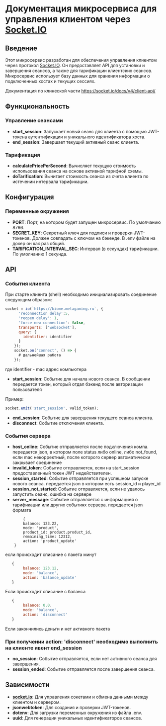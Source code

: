 # Документация микросервиса для управления клиентом через [Socket.IO](http://socket.io/)

## Введение

Этот микросервис разработан для обеспечения управления клиентом через протокол [Socket.IO](http://socket.io/). Он предоставляет API для установки и завершения сеансов, а также для тарификации клиентских сеансов. Микросервис использует базу данных для хранения информации о подключенных хостах и текущих сессиях.

Документация по клинеской части https://socket.io/docs/v4/client-api/

## Функциональность

### Управление сеансами

- **start_session**: Запускает новый сеанс для клиента с помощью JWT-токена аутентификации и уникального идентификатора хоста.
- **end_session**: Завершает текущий активный сеанс клиента.

### Тарификация

- **calculatePricePerSecond**: Вычисляет текущую стоимость использования сеанса на основе активной тарифной схемы.
- **doTarification**: Вычитает стоимость сеанса из счета клиента по истечении интервала тарификации.

## Конфигурация

### Переменные окружения

- **PORT**: Порт, на котором будет запущен микросервис. По умолчанию 8766.
- **SECRET_KEY**: Секретный ключ для подписи и проверки JWT-токенов. Должен совпадать с ключом на бэкенде. В .env файле на докер он как раз общий.
- **TARIFICATION_INTERVAL_SEC**: Интервал (в секундах) тарификации. По умолчанию 1 секунда.

## API

### События клиента

При старте клиента (shell) необходимо инициализировать соединение следующим образом:

```jsx
socket = io(`https://biome.metagaming.ru`, {
      'reconnection delay':5,
      'reopen delay': 1,
      'force new connection': false,
      transports: ['websocket'],
      query: {
        identifier: identifier
      }
    });
    socket.on('connect', () => {
      # дальнейшая работа
    });
```

где identifier - mac адрес компьютера

- **start_session**: Событие для начала нового сеанса. В сообщении передается токен, который отдал бэкенд после авторизации пользователя

Пример: 

```jsx
socket.emit('start_session', valid_token);
```

- **end_session**: Событие для завершения текущего сеанса клиента.
- **disconnect**: Событие отключения клиента.

### События сервера

- **host_online**: Событие отправляется после подключения компа. передается json, в котором поле status либо online, либо not_found, если mac некорректный, после которого сервер автоматически закрывает соединение
- **invalid_token**: Событие отправляется, если на start_session предоставленный токен JWT недействителен.
- **session_started**: Событие отправляется при успешном запуске нового сеанса. передается json в котором есть session_id и player_id
- **session_not_started**: Событие отправляется, если не удалось запустить сеанс, ошибка на сервере
- **server_message**: Событие отправляется с информацией о тарификации или других событиях сервера. передается json формата

```
		{
        balance: 123.22,
        mode: 'product',
        product_id: product.product_id,
        remaining_time: 12312,
        action: 'product_update'
    }
```

если происходит списание с пакета минут

```jsx
   {
        balance: 123.12,
        mode: 'balance',
        action: 'balance_update'
   }
```

Если происходит списание с баланса

```jsx
   {
        balance: 0.0,
        mode: 'balance',
        action: 'disconnect'
   }
```

Если закончились деньги и нет активного пакета

### При получении action: 'disconnect' необходимо выполнить на клиенте ивент **end_session**

- **no_session**: Событие отправляется, если нет активного сеанса для завершения.
- **session_ended**: Событие отправляется после завершения сеанса.

## Зависимости

- **[socket.io](http://socket.io/)**: Для управления сокетами и обмена данными между клиентом и сервером.
- **jsonwebtoken**: Для создания и проверки JWT-токенов.
- **dotenv**: Для загрузки переменных окружения из файла .env.
- **uuid**: Для генерации уникальных идентификаторов сеансов.